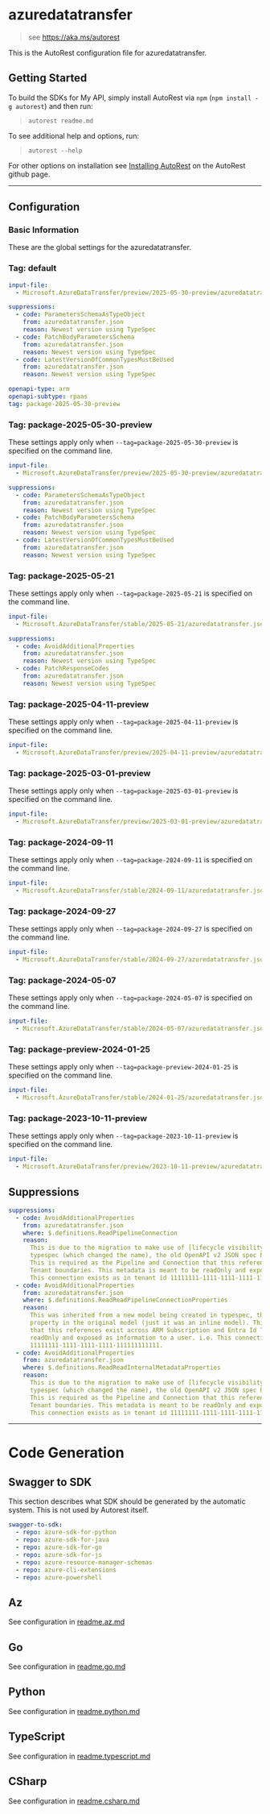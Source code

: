 # azuredatatransfer

> see https://aka.ms/autorest

This is the AutoRest configuration file for azuredatatransfer.

## Getting Started

To build the SDKs for My API, simply install AutoRest via `npm` (`npm install -g autorest`) and then run:

> `autorest readme.md`

To see additional help and options, run:

> `autorest --help`

For other options on installation see [Installing AutoRest](https://aka.ms/autorest/install) on the AutoRest github page.

---

## Configuration

### Basic Information

These are the global settings for the azuredatatransfer.

### Tag: default

```yaml $(tag) == 'default'
input-file:
  - Microsoft.AzureDataTransfer/preview/2025-05-30-preview/azuredatatransfer.json

suppressions:
  - code: ParametersSchemaAsTypeObject
    from: azuredatatransfer.json
    reason: Newest version using TypeSpec
  - code: PatchBodyParametersSchema
    from: azuredatatransfer.json
    reason: Newest version using TypeSpec
  - code: LatestVersionOfCommonTypesMustBeUsed
    from: azuredatatransfer.json
    reason: Newest version using TypeSpec
```

``` yaml
openapi-type: arm
openapi-subtype: rpaas
tag: package-2025-05-30-preview
```

### Tag: package-2025-05-30-preview

These settings apply only when `--tag=package-2025-05-30-preview` is specified on the command line.

```yaml $(tag) == 'package-2025-05-30-preview'
input-file:
  - Microsoft.AzureDataTransfer/preview/2025-05-30-preview/azuredatatransfer.json

suppressions:
  - code: ParametersSchemaAsTypeObject
    from: azuredatatransfer.json
    reason: Newest version using TypeSpec
  - code: PatchBodyParametersSchema
    from: azuredatatransfer.json
    reason: Newest version using TypeSpec
  - code: LatestVersionOfCommonTypesMustBeUsed
    from: azuredatatransfer.json
    reason: Newest version using TypeSpec
```

### Tag: package-2025-05-21

These settings apply only when `--tag=package-2025-05-21` is specified on the command line.

```yaml $(tag) == 'package-2025-05-21'
input-file:
  - Microsoft.AzureDataTransfer/stable/2025-05-21/azuredatatransfer.json

suppressions:
  - code: AvoidAdditionalProperties
    from: azuredatatransfer.json
    reason: Newest version using TypeSpec
  - code: PatchResponseCodes
    from: azuredatatransfer.json
    reason: Newest version using TypeSpec
```

### Tag: package-2025-04-11-preview

These settings apply only when `--tag=package-2025-04-11-preview` is specified on the command line.

```yaml $(tag) == 'package-2025-04-11-preview'
input-file:
  - Microsoft.AzureDataTransfer/preview/2025-04-11-preview/azuredatatransfer.json
```

### Tag: package-2025-03-01-preview

These settings apply only when `--tag=package-2025-03-01-preview` is specified on the command line.

```yaml $(tag) == 'package-2025-03-01-preview'
input-file:
  - Microsoft.AzureDataTransfer/preview/2025-03-01-preview/azuredatatransfer.json
```

### Tag: package-2024-09-11

These settings apply only when `--tag=package-2024-09-11` is specified on the command line.

```yaml $(tag) == 'package-2024-09-11'
input-file:
  - Microsoft.AzureDataTransfer/stable/2024-09-11/azuredatatransfer.json
```

### Tag: package-2024-09-27

These settings apply only when `--tag=package-2024-09-27` is specified on the command line.

```yaml $(tag) == 'package-2024-09-27'
input-file:
  - Microsoft.AzureDataTransfer/stable/2024-09-27/azuredatatransfer.json
```

### Tag: package-2024-05-07

These settings apply only when `--tag=package-2024-05-07` is specified on the command line.

```yaml $(tag) == 'package-2024-05-07'
input-file:
  - Microsoft.AzureDataTransfer/stable/2024-05-07/azuredatatransfer.json
```

### Tag: package-preview-2024-01-25

These settings apply only when `--tag=package-preview-2024-01-25` is specified on the command line.

```yaml $(tag) == 'package-preview-2024-01-25'
input-file:
  - Microsoft.AzureDataTransfer/stable/2024-01-25/azuredatatransfer.json
```

### Tag: package-2023-10-11-preview

These settings apply only when `--tag=package-2023-10-11-preview` is specified on the command line.

``` yaml $(tag) == 'package-2023-10-11-preview'
input-file:
  - Microsoft.AzureDataTransfer/preview/2023-10-11-preview/azuredatatransfer.json
```

## Suppressions

```yaml
suppressions:
  - code: AvoidAdditionalProperties
    from: azuredatatransfer.json
    where: $.definitions.ReadPipelineConnection
    reason:
      This is due to the migration to make use of [lifecycle visibility transforms](https://typespec.io/docs/language-basics/visibility/#lifecycle-visibility-transforms)
      typespec (which changed the name), the old OpenAPI v2 JSON spec had this property already in the original model.
      This is required as the Pipeline and Connection that this references exist across ARM Subscription(s) and Entra Id
      Tenant boundaries. This metadata is meant to be readOnly and exposed as information to a user. i.e.
      This connection exists as in tenant id 11111111-1111-1111-1111-111111111111.
  - code: AvoidAdditionalProperties
    from: azuredatatransfer.json
    where: $.definitions.ReadReadPipelineConnectionProperties
    reason:
      This was inherited from a new model being created in typespec, the old OpenAPI v2 JSON spec had this
      property in the original model (just it was an inline model). This is required as the Pipeline and Connection
      that this references exist across ARM Subscription and Entra Id Tenant boundaries. This metadata is meant to be
      readOnly and exposed as information to a user. i.e. This connection exists as in tenant id
      11111111-1111-1111-1111-111111111111.
  - code: AvoidAdditionalProperties
    from: azuredatatransfer.json
    where: $.definitions.ReadReadInternalMetadataProperties
    reason:
      This is due to the migration to make use of [lifecycle visibility transforms](https://typespec.io/docs/language-basics/visibility/#lifecycle-visibility-transforms)
      typespec (which changed the name), the old OpenAPI v2 JSON spec had this property already in the original model.
      This is required as the Pipeline and Connection that this references exist across ARM Subscription(s) and Entra Id
      Tenant boundaries. This metadata is meant to be readOnly and exposed as information to a user. i.e.
      This connection exists as in tenant id 11111111-1111-1111-1111-111111111111.
```

---

# Code Generation

## Swagger to SDK

This section describes what SDK should be generated by the automatic system.
This is not used by Autorest itself.

``` yaml $(swagger-to-sdk)
swagger-to-sdk:
  - repo: azure-sdk-for-python
  - repo: azure-sdk-for-java
  - repo: azure-sdk-for-go
  - repo: azure-sdk-for-js
  - repo: azure-resource-manager-schemas
  - repo: azure-cli-extensions
  - repo: azure-powershell
```

## Az

See configuration in [readme.az.md](./readme.az.md)

## Go

See configuration in [readme.go.md](./readme.go.md)

## Python

See configuration in [readme.python.md](./readme.python.md)

## TypeScript

See configuration in [readme.typescript.md](./readme.typescript.md)

## CSharp

See configuration in [readme.csharp.md](./readme.csharp.md)
